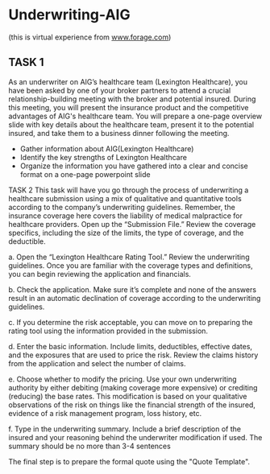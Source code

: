 # Underwriting-AIG
(this is virtual experience from www.forage.com)

## TASK 1
As an underwriter on AIG’s healthcare team (Lexington Healthcare), you have been asked by one of your broker partners to attend a crucial relationship-building meeting with the broker and potential insured. During this meeting, you will present the insurance product and the competitive advantages of AIG's healthcare team. You will prepare a one-page overview slide with key details about the healthcare team, present it to the potential insured, and take them to a business dinner following the meeting.
- Gather information about AIG(Lexington Healthcare)
- Identify the key strengths of Lexington Healthcare
- Organize the information you have gathered into a clear and concise format on a one-page powerpoint slide

TASK 2
This task will have you go through the process of underwriting a healthcare submission using a mix of qualitative and quantitative tools according to the company’s underwriting guidelines. Remember, the insurance coverage here covers the liability of medical malpractice for healthcare providers.
Open up the “Submission File.”
Review the coverage specifics, including the size of the limits, the type of coverage, and the deductible.
 
a. Open the “Lexington Healthcare Rating Tool.”
Review the underwriting guidelines. Once you are familiar with the coverage types and definitions, you can begin reviewing the application and financials.
 
b. Check the application.
Make sure it’s complete and none of the answers result in an automatic declination of coverage according to the underwriting guidelines.

c. If you determine the risk acceptable, you can move on to preparing the rating tool using the information provided in the submission.
 
d. Enter the basic information. 
Include limits, deductibles, effective dates, and the exposures that are used to price the risk. Review the claims history from the application and select the number of claims.
 
e. Choose whether to modify the pricing. 
Use your own underwriting authority by either debiting (making coverage more expensive) or crediting (reducing) the base rates. This modification is based on your qualitative observations of the risk on things like the financial strength of the insured, evidence of a risk management program, loss history, etc.
 
f. Type in the underwriting summary. 
Include a brief description of the insured and your reasoning behind the underwriter modification if used. The summary should be no more than 3-4 sentences

The final step is to prepare the formal quote using the "Quote Template". 
